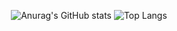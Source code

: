 <!--
**poink0411/poink0411** is a ✨ _special_ ✨ repository because its `README.md` (this file) appears on your GitHub profile.

Here are some ideas to get you started:

- 🔭 I’m currently working on ...
- 🌱 I’m currently learning ...
- 👯 I’m looking to collaborate on ...
- 🤔 I’m looking for help with ...
- 💬 Ask me about ...
- 📫 How to reach me: ...
- 😄 Pronouns: ...
- ⚡ Fun fact: ...
-->



<div align="center">
  
![Anurag's GitHub stats](https://github-readme-stats.vercel.app/api?username=poink0411&show_icons=true&theme=radical)</center>
![Top Langs](https://github-readme-stats.vercel.app/api/top-langs/?username=poink0411&langs_count=10&layout=compact&theme=radical)

</div>
